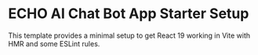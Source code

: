 # ECHO AI Chat Bot App Starter Setup

This template provides a minimal setup to get React 19 working in Vite with HMR and some ESLint rules.